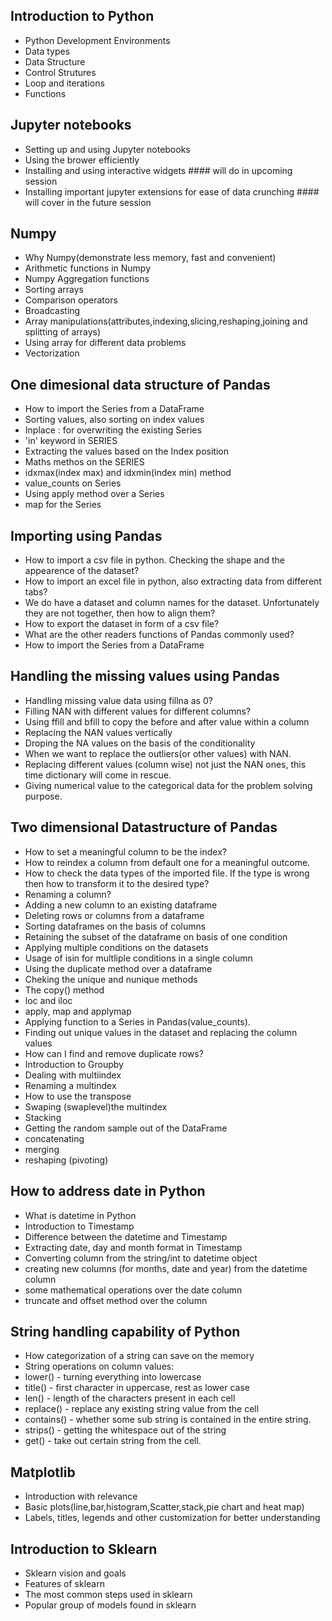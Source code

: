 
## Introduction to Python  
* Python Development Environments
* Data types
* Data Structure
* Control Strutures
* Loop and iterations
* Functions

## Jupyter notebooks  
* Setting up and using Jupyter notebooks
* Using the brower efficiently
* Installing and using interactive widgets        #### will do in upcoming session
* Installing important jupyter extensions for ease of data crunching    #### will cover in the future session

## Numpy 
* Why Numpy(demonstrate less memory, fast and convenient)
* Arithmetic functions in Numpy
* Numpy Aggregation functions
* Sorting arrays
* Comparison operators
* Broadcasting
* Array manipulations(attributes,indexing,slicing,reshaping,joining and splitting of arrays)
* Using array for different data problems
* Vectorization

## One dimesional data structure of Pandas
* How to import the Series from a DataFrame
* Sorting values, also sorting on index values
* Inplace : for overwriting the existing Series
* 'in' keyword in SERIES
* Extracting the values based on the Index position
* Maths methos on the SERIES
* idxmax(index max) and idxmin(index min) method
* value_counts on Series
* Using apply method over a Series
* map for the Series

## Importing using Pandas
* How to import a csv file in python. Checking the shape and the appearence of the dataset?
* How to import an excel file in python, also extracting data from different tabs?
* We do have a dataset and column names for the dataset. Unfortunately they are not together, then how to align them?
* How to export the dataset in form of a csv file?
* What are the other readers functions of Pandas commonly used?
* How to import the Series from a DataFrame

## Handling the missing values using Pandas
* Handling missing value data using fillna as 0?
* Filling NAN with different values for different columns?
* Using ffill and bfill to copy the before and after value within a column
* Replacing the NAN values vertically
* Droping the NA values on the basis of the conditionality
* When we want to replace the outliers(or other values) with NAN.
* Replacing different values (column wise) not just the NAN ones, this time dictionary will come in rescue.
* Giving numerical value to the categorical data for the problem solving purpose.

## Two dimensional Datastructure of Pandas
* How to set a meaningful column to be the index?
* How to reindex a column from default one for a meaningful outcome.
* How to check the data types of the imported file. If the type is wrong then how to transform it to the desired type?
* Renaming a column?
* Adding a new column to an existing dataframe
* Deleting rows or columns from a dataframe
* Sorting dataframes on the basis of columns
* Retaining the subset of the dataframe on basis of one condition
* Applying multiple conditions on the datasets
* Usage of isin for multliple conditions in a single column
* Using the duplicate method over a dataframe
* Cheking the unique and nunique methods
* The copy() method
* loc and iloc
* apply, map and applymap
* Applying function to a Series in Pandas(value_counts).
* Finding out unique values in the dataset and replacing the column values
* How can I find and remove duplicate rows?
* Introduction to Groupby
* Dealing with multiindex
* Renaming a multindex
* How to use the transpose
* Swaping (swaplevel)the multindex
* Stacking
* Getting the random sample out of the DataFrame
* concatenating
* merging
* reshaping (pivoting)



## How to address date in Python
* What is datetime in Python
* Introduction to Timestamp
* Difference between the datetime and Timestamp
* Extracting date, day and month format in Timestamp
* Converting column from the string/int to datetime object
* creating new columns (for months, date and year) from the datetime column
* some mathematical operations over the date column
* truncate and offset method over the column

## String handling capability of Python
* How categorization of a string can save on the memory
* String operations on column values:
* lower() - turning everything into lowercase
* title() - first character in uppercase, rest as lower case
* len() - length of the characters present in each cell
* replace() - replace any existing string value from the cell
* contains() - whether some sub string is contained in the entire string.
* strips() - getting the whitespace out of the string
* get() - take out certain string from the cell.

## Matplotlib  
* Introduction with relevance
* Basic plots(line,bar,histogram,Scatter,stack,pie chart and heat map)
* Labels, titles, legends and other customization for better understanding

## Introduction to Sklearn
* Sklearn vision and goals
* Features of sklearn
* The most common steps used in sklearn
* Popular group of models found in sklearn





